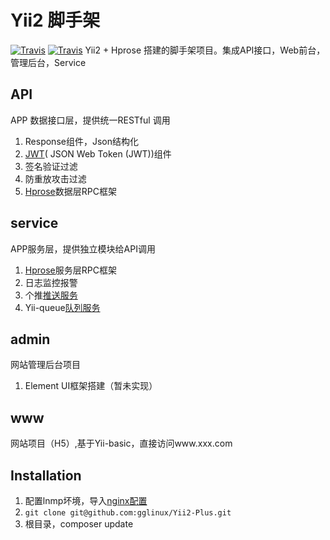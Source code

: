 Yii2  脚手架
====================
[![Travis](https://img.shields.io/badge/author-gglinux-green.svg)](http://gglinux.com/)
[![Travis](https://img.shields.io/badge/license-apache2-blue.svg)](https://github.com/gglinux/Yii2-Plus/blob/master/LICENSE)
Yii2 + Hprose 搭建的脚手架项目。集成API接口，Web前台，管理后台，Service

## API
APP 数据接口层，提供统一RESTful 调用
1. Response组件，Json结构化
2. [JWT](https://tools.ietf.org/html/rfc7519)( JSON Web Token (JWT))组件 
3. 签名验证过滤
4. 防重放攻击过滤
5. [Hprose](https://github.com/hprose/hprose-php)数据层RPC框架

service
------------
APP服务层，提供独立模块给API调用
1. [Hprose](https://github.com/hprose/hprose-php)服务层RPC框架
2. 日志监控报警
3. 个推[推送服务](doc/guide/getui.md)
4. Yii-queue[队列服务](doc/guide/queue.md)

admin
------------
网站管理后台项目
1. Element UI框架搭建（暂未实现）


www
------------
网站项目（H5）,基于Yii-basic，直接访问www.xxx.com

Installation
------------
1. 配置lnmp坏境，导入[nginx配置](doc/nginx_conf)
2. ``` git clone git@github.com:gglinux/Yii2-Plus.git ```
3. 根目录，composer update


